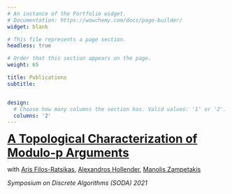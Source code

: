 ```yaml
---
# An instance of the Portfolio widget.
# Documentation: https://wowchemy.com/docs/page-builder/
widget: blank

# This file represents a page section.
headless: true

# Order that this section appears on the page.
weight: 65

title: Publications
subtitle: 


design:
  # Choose how many columns the section has. Valid values: '1' or '2'.
  columns: '2'
---
```


<a href="https://arxiv.org/abs/2003.11974" style="font-size:20pt; font-weight:bold">
    A Topological Characterization of Modulo-p Arguments </a>
<p> with <a href="https://mzampet.com">Aris Filos-Ratsikas</a>, <a href="https://mzampet.com">Alexandros Hollender</a>, <a href="https://mzampet.com">Manolis Zampetakis</a>
<p style="font-style:italic">Symposium on Discrete Algorithms (SODA) 2021